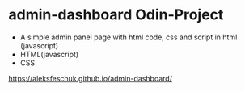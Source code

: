 # admin-dashboard  Odin-Project
- A simple admin panel page with html code, css and script in html (javascript)
- HTML(javascript)
- CSS

https://aleksfeschuk.github.io/admin-dashboard/
